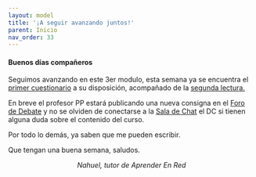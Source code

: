 ```yaml
---
layout: model
title: '¡A seguir avanzando juntos!'
parent: Inicio
nav_order: 33
---
```


<h4>Buenos días compañeros</h4>
<p>Seguimos avanzando en este 3er modulo, esta semana ya se encuentra el <a href="" target="_blank" rel="noreferrer noopener">primer cuestionario</a> a su disposición, acompañado de la <a href="" target="_blank" rel="noreferrer noopener">segunda lectura.</a></p>
<p>En breve el profesor PP estará publicando una nueva consigna en el <a href="F3" target="_blank" rel="noreferrer noopener">Foro de Debate</a> y no se olviden de conectarse a la <a href="SC" target="_blank" rel="noreferrer noopener">Sala de Chat</a> el DC si tienen alguna duda sobre el contenido del curso.</p>
<p>Por todo lo demás, ya saben que me pueden escribir.</p>
<p>Que tengan una buena semana, saludos.</p>
<p style="text-align:center;"><i>Nahuel, tutor de Aprender En Red</i></p>
